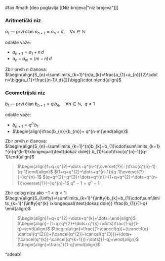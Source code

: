 #fax #math [deo poglavlja [[Niz brojeva|"niz brojeva"]]] 

### Aritmetički niz
$a_{1}$ — prvi član
$a_{n+1} = a_{n}+d,\quad \forall n\in \mathbb{N}$

odakle važe:
- $a_{n+1} = a_{1} + n\,d$
- $a_{n}-a_{m}= (m-n)\,d$

Zbir prvih $n$ članova:
$\begin{align}S_{n}=\sum\limits_{k=1}^{n}a_{k}=\frac{a_{1}+a_{n}}{2}\cdot n=\bigg(a_{1}+\frac{(n-1)\,d}{2}\bigg)\cdot n\end{align}$

### Geometrijski niz
$b_{1}$ — prvi član
$b_{n+1} = q\,b_{n},\quad \forall n\in \mathbb{N}, \ \ q\ne1$

odakle važe:
- $b_{n+1} = q^{n}\,b_{1}$
- $\begin{align}\frac{b_{n}}{b_{m}}= q^{n-m}\end{align}$

Zbir prvih $n$ članova:
$\begin{align}S_{n}=\sum\limits_{k=1}^{n}b_{k}=b_{1}\cdot\sum\limits_{k=1}^{n}q^{k-1}\xlongequal{\text{dokaz dole}} b_{1}\cdot\frac{q^{n}-1}{q-1}\end{align}$

> $\begin{align}1+q+q^{2}+\dots+q^{n-1}\overset{?}{=}\frac{q^{n}-1}{q-1}\end{align}$
> $(1+q+q^{2}+\dots+q^{n-1})(q-1)\overset{?}{=}q^{n}-1$
> $(q+q^{2}+q^{3}+\dots+q^{n})-(1+q+q^{2}+\dots+q^{n-1})\overset{?}{=}q^{n}-1$
> $q^{n}-1=q^{n}-1$

Zbir celog niza ako $-1<q<1$:
$\begin{align}S_{\infty}=\sum\limits_{k=1}^{\infty}b_{k}=b_{1}\cdot\sum\limits_{k=1}^{\infty}q^{k} \xlongequal{\text{dokaz dole}} \frac{b_{1}}{1-q} \end{align}$

> $\begin{align}1+q+q^{2}+\dots+q^{k}+\dots=\end{align}$
> $\begin{align}=(1+q+q^{2}+\dots+q^{k}+\dots)\frac{1-q}{1-q}=\end{align}$
>$\begin{align}=\frac{(1-\cancel{q})+(\cancel{q}-\cancel{q^{2}})+(\cancel{q^{2}}-\cancel{q^{3}})+\dots+(\cancel{q^{k}}-\cancel{q^{k+1}})+\dots}{1-q}=\end{align}$
>$\begin{align}=\frac{1}{1-q}\end{align}$

^adeab1

